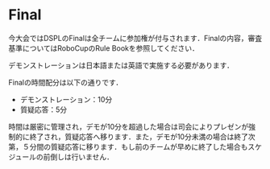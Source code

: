 # Final

今大会ではDSPLのFinalは全チームに参加権が付与されます．Finalの内容，審査基準についてはRoboCupのRule Bookを参照してください．

デモンストレーションは日本語または英語で実施する必要があります．

Finalの時間配分は以下の通りです．

- デモンストレーション：10分
- 質疑応答：5分

時間は厳密に管理され，デモが10分を超過した場合は司会によりプレゼンが強制的に終了され，質疑応答へ移ります．また，デモが10分未満の場合は終了次第，５分間の質疑応答に移ります．もし前のチームが早めに終了した場合もスケジュールの前倒しは行いません．